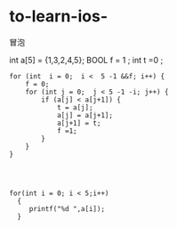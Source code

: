 # to-learn-ios-
冒泡






int a[5] = {1,3,2,4,5};
BOOL f = 1 ;
int t =0 ;

    for (int  i = 0;  i <  5 -1 &&f; i++) {
        f = 0;
        for (int j = 0;  j < 5 -1 -i; j++) {
            if (a[j] < a[j+1]) {
                t = a[j];
                a[j] = a[j+1];
                a[j+1] = t;
                f =1;
            }
        }
    }
    
    
    
    
    for(int i = 0; i < 5;i++)
      {
         printf("%d ",a[i]);
      }
